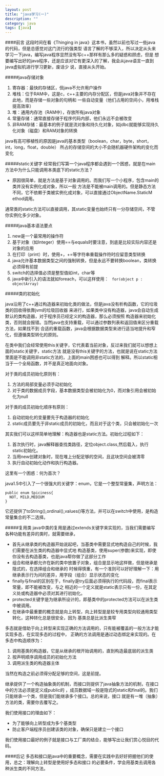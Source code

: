 ```yaml
---
layout: post
title: "java学习(一)"
description: ""
category: java
tags: [java]
---
```

####前言
这段时间在看《Thinging in java》这本书，虽然以前也写过一些java的代码，但是总感觉对这门流行的强类型
语言了解的不够深入，所以决定从头来学习一下java，编写java程序显然没有写c++那样有那么多的疑惑和顾虑，但是
想要编写出好的java程序，还是应该对它有更深入的了解，我会从java语言一直到java虚拟机进行学习更新，废话少
说，直接从头开始。

#####java存储对象

  1. 寄存器：最快的存储区，但java不允许用户操作
  2. 堆栈：位于RAM中，这是c，c++主要的内存分配区，但是java对象并不存在此地，而是存储一些对象的句柄和
一些自动变量（他们占用的空间小，用堆栈提高效率）
  3. 堆：通用内存池（RAM中），存放所有java对象
  4. 常量存储：通常直接存储于程序代码内部，他们永远不会被改变
  5. 非RAM存储：最基本的例子就是流对象和持久化对象，如jdbc就能够实现持久化对象（磁盘）和RAM对象的转换

java有高可移植性的原因是java的基本类型（boolean，char，byte，short，int，long，float，double）
所占的存储空间的大小不会随机器硬件架构的变化而变化

#####static关键字
经常我们写第一个java程序都会遇到一个困惑，就是在main方法中为什么只能调用本类底下的static方法？
  
  * 原因很简单，就是方法是基于对象调用的。而我们写一个小程序，包含main的类并没有实例化成对象，所以一般
方法是不能被main调用的。但是静态方法不同，它不依赖于类被实例化成对象，可以直接通过ObjectName.StaticM
ethod调用。

通常类的static方法可以直接调用，其static变量也始终只有一分存储空间，不管你实例化多少对象。

#####java基本语法要点

  1. new是一个最常用的操作符
  2. 基于对象（如Integer）使用==与equals时要注意，到底是比较实际内容还是对象的应用
  3. 在打印（print）时，使用+，+=等字符串重载操作符时应留意类型转换
  4. java允许基本数据类型之间的强制转换，但是永远不要转换boolean，类转换必须得有前提
  5. switch的选择值必须是整型值如int，char等
  6. java中新引入的语法就如foreach，可以这样使用：
  ` for(object p : objectArray)`

#####类的初始化

java沿用了c++通过构造器来初始化类的做法，但是java没有析构函数，它的垃圾类的回收得依靠jvm的垃圾回收器
来进行，如果类中没有构造器，java会自动生成默认的类构造器，对于程序员已经定义的构造器，那么必须按照
构造器来初始化类，否则就会报错。当然java也支持重载，可以通过参数列表和返回值来区分重载方法，如果找不到
合适的重载函数，java会根据数据类型来进行适当地提升和窄化，但遵循类型转化的原则。

在类中我们会经常使用this关键字，它代表着当前对象，反过来我们就可以想想上面的static关键字，static方法
就是没有this关键字的方法，也就是说在static方法里面是不能调用非static方法的，上面的main困惑也可以得到
解释。所以static相当于一个全局函数，并不是真正地面向对象。

对于类的成员初始化原则有：

  1. 方法的局部变量必须手动初始化
  2. 对于类的数据成员字段，基本数据类型会被初始化为0，而对象引用会被初始化为null

对于类的成员初始化顺序有原则：

  1. 自动初始化的变量要先于构造器的初始化
  2. static成员要先于非static成员的初始化，而且对于这个类，只会被初始化一次

其实我们可以这样简单地理解：构造器也是static方法。初始化过程如下：

  1. 首次执行时，java解释器查找类路径，定位object.class,然后载入，执行static初始化。
  2. 当用new创建对象时，现在堆上分配足够的空间，且这块空间会被清零
  3. 执行自动初始化动作和执行构造器。

这里有一个困惑：何为首次？

java1.5中引入了一个很强大的关键字：enum，它是一个整型常量集，声明方法：

    public enum Spiciness{
      NOT, MILD,MEDIUM
    }
它还提供了toString(),ordinal(),values()等方法，并可以在switch中使用，是构造常量集合的不二选择。

#####复用类
java中类的复用是通过extends关键字来实现的，当我们需要编写各种功能有差异的类时，就需要继承，
  
  * 首先从继承类的构造器开始说起吧，当基类中需要显式地构造自己的时候，我们需要在派生类的构造器中显式地
构造基类，使用super(参数)来实现，即使你没有去构造基类，也是java帮你做了这部分工作
  * 组合和继承都允许在新的类中放置子对象，组合是显示地这样做，但是继承是隐式的，在选择组合和继承的
时候得慎重，有一个准则可以好好理解一下：用继承表示行为间的差异，用字段（组合）显示状态的变化
  * finally与final的区别在于，finally是try后面必须得执行的代码段，而final表示常量，即不能被改变，与之
相近的一个定义就是static表示只有一份，在其定义处或构造器中必须对其进行初始化。
  * protected关键字是为继承所设计的，即基类中的protected方法可以在派生类中被调用。
  * 在继承中最重要的概念就是向上转型，向上转型是是较专用类型向较通用类型转化，这种转化总是很安全，因为
基类总是比派生类窄

多态就是借助于向上转型来实现正确的方法调用的，只有能被覆盖的一般方法才能实现多态，在实现多态的过程中，
正确的方法调用是通过动态绑定来实现的。在多态中构造顺序为：

  1. 调用基类的构造器，它是从继承的根开始调用的，直到构造最底层的派生类
  2. 按声明顺序调用成员的初始化方法
  3. 调用派生类的构造器主体

当然在构造之前必须得分配足够的空间，这是前提。

继承提供了一个构造抽象类的机制，而接口则提供了java抽象方法的机制，在接口中的方法必须是定义成public的
，成员数据域一般是隐式的static和final的。我们只能继承一个类，但是我们能继承多个接口。总的来说，接口
就是有一堆（抽象）方法的类，需要你去覆写之。

我们使用接口的理由如下：

  * 为了能够向上转型成为多个基类型
  * 防止客户端程序员创建该类的对象，确保只是建立一个接口

我们使用接口最好的例子就是接口与工厂类的结合，能够写出让我们赏心悦目的代码。

####后记
多态和接口是java中的重要概念，需要在实践中去好好把握他们的使用，总之：理解向上转型是使用好多态和接口
的必要条件，学会用基类去调用各种派生类的不同方法。
































































  






























   
   
  
  
	
	
	
	
	
	
	
	
	
	
	
	
  